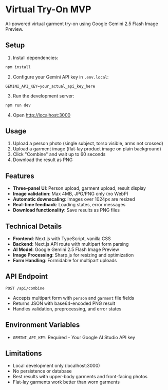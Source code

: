 # Virtual Try-On MVP

AI-powered virtual garment try-on using Google Gemini 2.5 Flash Image Preview.

<!-- Test comment for VS Code Git workflow -->

## Setup

1. Install dependencies:
```bash
npm install
```

2. Configure your Gemini API key in `.env.local`:
```
GEMINI_API_KEY=your_actual_api_key_here
```

3. Run the development server:
```bash
npm run dev
```

4. Open [http://localhost:3000](http://localhost:3000)

## Usage

1. Upload a person photo (single subject, torso visible, arms not crossed)
2. Upload a garment image (flat-lay product image on plain background)
3. Click "Combine" and wait up to 60 seconds
4. Download the result as PNG

## Features

- **Three-panel UI**: Person upload, garment upload, result display
- **Image validation**: Max 4MB, JPG/PNG only (no WebP)
- **Automatic downscaling**: Images over 1024px are resized
- **Real-time feedback**: Loading states, error messages
- **Download functionality**: Save results as PNG files

## Technical Details

- **Frontend**: Next.js with TypeScript, vanilla CSS
- **Backend**: Next.js API route with multipart form parsing
- **AI Model**: Google Gemini 2.5 Flash Image Preview
- **Image Processing**: Sharp.js for resizing and optimization
- **Form Handling**: Formidable for multipart uploads

## API Endpoint

`POST /api/combine`
- Accepts multipart form with `person` and `garment` file fields
- Returns JSON with base64-encoded PNG result
- Handles validation, preprocessing, and error states

## Environment Variables

- `GEMINI_API_KEY`: Required - Your Google AI Studio API key

## Limitations

- Local development only (localhost:3000)
- No persistence or database
- Best results with upper-body garments and front-facing photos
- Flat-lay garments work better than worn garments